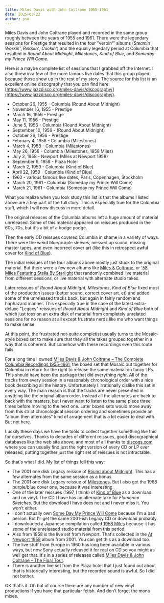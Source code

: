```yaml
---
title: Miles Davis with John Coltrane 1955-1961
date: 2025-03-22
author: psu
---
```


Miles Davis and John Coltrane played and recorded in the same group roughly between the
years of 1955 and 1961. There were the legendary sessions for Prestige that resulted in
the four "verbin'" albums (_Steamin'_, _Workin'_, _Relaxin'_, _Cookin'_) and the equally
legedary period at Columbia that resulted in _Round About Midnight_, _Milestones_, _Kind
of Blue_, and _Someday my Prince Will Come_.

Here is a maybe complete list of sessions that I grabbed off the Internet. I also threw in
a few of the more famous live dates that this group played, because those show up in the
rest of my story. The source for this list is an excellent online discography that you can
find here:
[https://www.jazzdisco.org/miles-davis/discography/](https://www.jazzdisco.org/miles-davis/discography/).

- October 26, 1955 - Columbia (Round About Midnight)
- November 16, 1955 - Prestige
- March 16, 1956 - Prestige
- May 11, 1956 - Prestige
- June 5, 1956 - Columbia (Round About Midnight)
- September 10, 1956 - (Round About Midnight)
- October 26, 1956 - Prestige
- February 4, 1958 - Columbia (Milestones)
- March 4, 1958 - Columbia (Milestones)
- May 26, 1958 - Columbia (Milestones, 1958 Miles)
- July 3, 1958 - Newport (Miles at Newport 1958)
- September 9, 1958 - Plaza Hotel
- March 2, 1959 - Columbia (Kind of Blue)
- April 22, 1959 - Columbia (Kind of Blue)
- 1960 - various famous live dates, Paris, Copenhagen, Stockholm
- March 20, 1961 - Columbia (Someday my Prince Will Come)
- March 21, 1961 - Columbia (Someday my Prince Will Come)

What you realize when you look study this list is that the albums I listed above are a
tiny part of the full story. This is especially true for the Columbia stuff, which I will
now discuss in more detail.

The original releases of the Columbia albums left a huge amount of material unreleased.
Some of this material appeared on reissues produced in the 60s, 70s, but it's a bit of a
hodge podge. 

Then the early CD reissues covered Columbia in shame in a variety of
ways. There were the weird blue/purple sleeves, messed up sound, missing master tapes,
and even incorrect cover art (like this in retrospect awful cover for [Kind of
Blue](https://www.discogs.com/release/400039-Miles-Davis-Kind-Of-Blue)).

The initial reissues of the four albums above mostly just stuck to the original material.
But there were a few new albums like [Miles &
Coltrane](https://www.discogs.com/master/65072-Miles-Davis-And-John-Coltrane-Miles-Coltrane),
or ['58 Miles Featuring Stella By Starlight](https://www.discogs.com/release/495913-Miles-Davis-Featuring-John-Coltrane-Cannonball-Adderley-Bill-Evans-58-Miles-Featuring-Stella-By-Star)
that randomly combined live material from different sessions, or live material with
alternate studio takes.

Later reissues of _Round About Midnight_, _Milestones_, _Kind of Blue_ fixed most of the
production issues (better sound, correct cover art, et) and added some of the unreleased
tracks back, but again in fairly random and haphazard manner. This especially true in the
case of the latest extra-deluxe "Legacy" reissues of _Round About Midnight_ and _Kind of
Blue_ both of which just toss on an extra disk of material from completely unrelated
sessions for no reason at all except frustrate nerds like me who want things to make
sense.

At this point, the frustrated not-quite completist usually turns to the Mosaic-style boxed
set to make sure that they all the takes grouped together in a way that is coherent. But
somehow with these recordings even this route fails.

For a long time I owned [Miles Davis & John Coltrane – The Complete Columbia Recordings
1955-1961](https://www.discogs.com/master/160343-Miles-Davis-John-Coltrane-The-Complete-Columbia-Recordings-1955-1961),
the boxed set that Mosaic put together for Columbia in return for the right to release the
same material on fancy LPs. This should have been the package that did everything _right_.
All of the tracks from every session in a reasonably chronological order with a nice book
describing all the history. Unfortunately I irrationally dislike this set in every way.
The main reason is that the tracks are never presented in anything like the original album
order. Instead all the alternates are back to back with the masters, but I never want to
listen to the same piece three times before moving to the next one. Later boxed sets would
move away from this strict chronological session ordering and sometimes provide an "album
then alternates" kind of arragement that is a lot easier to deal with. But not here.

Luckily these days we have the tools to collect together something like this for
ourselves. Thanks to decades of different reissues, good discographical databases like the
web site above, and most of all thanks to [discogs.com](https://www.discogs.com) where you
can usually find just the right version of every CD or LP ever released, putting together
just the right set of reissues is not intractable.

So that's what I did. My list of things fell this way:

- The 2001 one disk Legacy reissue of [Round about
  Midnight](https://www.discogs.com/release/435163-Miles-Davis-Round-About-Midnight). This
  has a few alternates from the same session as a bonus.
- The 2001 one disk Legacy reissue of
  [Milestones](https://www.discogs.com/release/3804866-Miles-Davis-Milestones). But I also
  got the 1988 purple/blue cover one, because it was interesting.
- One of the later reissues (1997, I think) of [Kind of
  Blue](https://www.prestomusic.com/jazz/products/8269533--kind-of-blue) as a download and
  on vinyl. The CD I have has an alternate take for _Flamenco Sketches_. But the download
  I have does not and I never miss it. You won't either.
- I don't actually own [Some Day My Prince Will Come](https://www.discogs.com/release/7154240-Miles-Davis-Sextet-Someday-My-Prince-Will-Come) because I'm a bad person. But I'll
  get the same 2001-ish Legacy CD or download probably.
- I downloaded a Japanese compilation called [1958
  Miles](https://www.prestomusic.com/jazz/products/8253233--1958-miles) because it has
  some of the unreleased studio material from this period.
- Also from 1958 is the live set from Newport. That's collected in the [At Newport
  1958](https://www.discogs.com/master/543503-Miles-Davis-At-Newport-1958) album 
  from 2001. You can get this as a download too.
- The live stuff from Europe in 1960 has long been available in various ways, but now Sony
  actually released it for real on CD so you might as well get that. It's in a series of
  releases called [Miles Davis & John Coltrane – The Final
  Tour](https://www.discogs.com/master/1336254-Miles-Davis-John-Coltrane-The-Final-Tour-The-Bootleg-Series-Vol-6).
- There is another live set from the Plaza hotel that I just found out about that is
  historically interesting, but the recorded sound is awful. So I did not bother.

OK that's it. Oh but of course there are any number of new vinyl productions if you have
that particular fetish. And don't forget the mono mixes.
